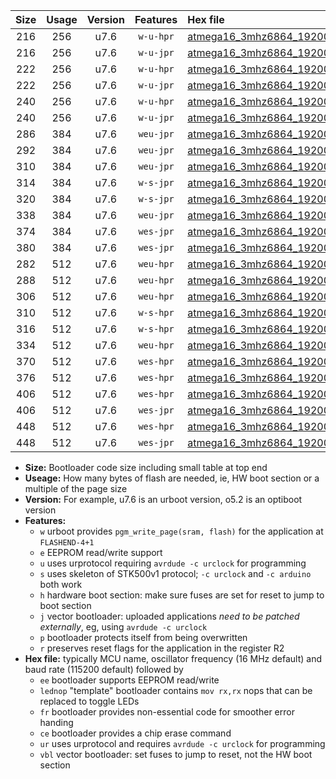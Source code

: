 |Size|Usage|Version|Features|Hex file|
|:-:|:-:|:-:|:-:|:--|
|216|256|u7.6|`w-u-hpr`|[atmega16_3mhz6864_19200bps_ur.hex](https://raw.githubusercontent.com/stefanrueger/urboot/main/atmega16_3mhz6864_19200bps_ur.hex)|
|216|256|u7.6|`w-u-jpr`|[atmega16_3mhz6864_19200bps_ur_vbl.hex](https://raw.githubusercontent.com/stefanrueger/urboot/main/atmega16_3mhz6864_19200bps_ur_vbl.hex)|
|222|256|u7.6|`w-u-hpr`|[atmega16_3mhz6864_19200bps_lednop_ur.hex](https://raw.githubusercontent.com/stefanrueger/urboot/main/atmega16_3mhz6864_19200bps_lednop_ur.hex)|
|222|256|u7.6|`w-u-jpr`|[atmega16_3mhz6864_19200bps_lednop_ur_vbl.hex](https://raw.githubusercontent.com/stefanrueger/urboot/main/atmega16_3mhz6864_19200bps_lednop_ur_vbl.hex)|
|240|256|u7.6|`w-u-hpr`|[atmega16_3mhz6864_19200bps_lednop_fr_ur.hex](https://raw.githubusercontent.com/stefanrueger/urboot/main/atmega16_3mhz6864_19200bps_lednop_fr_ur.hex)|
|240|256|u7.6|`w-u-jpr`|[atmega16_3mhz6864_19200bps_lednop_fr_ur_vbl.hex](https://raw.githubusercontent.com/stefanrueger/urboot/main/atmega16_3mhz6864_19200bps_lednop_fr_ur_vbl.hex)|
|286|384|u7.6|`weu-jpr`|[atmega16_3mhz6864_19200bps_ee_ur_vbl.hex](https://raw.githubusercontent.com/stefanrueger/urboot/main/atmega16_3mhz6864_19200bps_ee_ur_vbl.hex)|
|292|384|u7.6|`weu-jpr`|[atmega16_3mhz6864_19200bps_ee_lednop_ur_vbl.hex](https://raw.githubusercontent.com/stefanrueger/urboot/main/atmega16_3mhz6864_19200bps_ee_lednop_ur_vbl.hex)|
|310|384|u7.6|`weu-jpr`|[atmega16_3mhz6864_19200bps_ee_lednop_fr_ur_vbl.hex](https://raw.githubusercontent.com/stefanrueger/urboot/main/atmega16_3mhz6864_19200bps_ee_lednop_fr_ur_vbl.hex)|
|314|384|u7.6|`w-s-jpr`|[atmega16_3mhz6864_19200bps_vbl.hex](https://raw.githubusercontent.com/stefanrueger/urboot/main/atmega16_3mhz6864_19200bps_vbl.hex)|
|320|384|u7.6|`w-s-jpr`|[atmega16_3mhz6864_19200bps_lednop_vbl.hex](https://raw.githubusercontent.com/stefanrueger/urboot/main/atmega16_3mhz6864_19200bps_lednop_vbl.hex)|
|338|384|u7.6|`weu-jpr`|[atmega16_3mhz6864_19200bps_ee_lednop_fr_ce_ur_vbl.hex](https://raw.githubusercontent.com/stefanrueger/urboot/main/atmega16_3mhz6864_19200bps_ee_lednop_fr_ce_ur_vbl.hex)|
|374|384|u7.6|`wes-jpr`|[atmega16_3mhz6864_19200bps_ee_vbl.hex](https://raw.githubusercontent.com/stefanrueger/urboot/main/atmega16_3mhz6864_19200bps_ee_vbl.hex)|
|380|384|u7.6|`wes-jpr`|[atmega16_3mhz6864_19200bps_ee_lednop_vbl.hex](https://raw.githubusercontent.com/stefanrueger/urboot/main/atmega16_3mhz6864_19200bps_ee_lednop_vbl.hex)|
|282|512|u7.6|`weu-hpr`|[atmega16_3mhz6864_19200bps_ee_ur.hex](https://raw.githubusercontent.com/stefanrueger/urboot/main/atmega16_3mhz6864_19200bps_ee_ur.hex)|
|288|512|u7.6|`weu-hpr`|[atmega16_3mhz6864_19200bps_ee_lednop_ur.hex](https://raw.githubusercontent.com/stefanrueger/urboot/main/atmega16_3mhz6864_19200bps_ee_lednop_ur.hex)|
|306|512|u7.6|`weu-hpr`|[atmega16_3mhz6864_19200bps_ee_lednop_fr_ur.hex](https://raw.githubusercontent.com/stefanrueger/urboot/main/atmega16_3mhz6864_19200bps_ee_lednop_fr_ur.hex)|
|310|512|u7.6|`w-s-hpr`|[atmega16_3mhz6864_19200bps.hex](https://raw.githubusercontent.com/stefanrueger/urboot/main/atmega16_3mhz6864_19200bps.hex)|
|316|512|u7.6|`w-s-hpr`|[atmega16_3mhz6864_19200bps_lednop.hex](https://raw.githubusercontent.com/stefanrueger/urboot/main/atmega16_3mhz6864_19200bps_lednop.hex)|
|334|512|u7.6|`weu-hpr`|[atmega16_3mhz6864_19200bps_ee_lednop_fr_ce_ur.hex](https://raw.githubusercontent.com/stefanrueger/urboot/main/atmega16_3mhz6864_19200bps_ee_lednop_fr_ce_ur.hex)|
|370|512|u7.6|`wes-hpr`|[atmega16_3mhz6864_19200bps_ee.hex](https://raw.githubusercontent.com/stefanrueger/urboot/main/atmega16_3mhz6864_19200bps_ee.hex)|
|376|512|u7.6|`wes-hpr`|[atmega16_3mhz6864_19200bps_ee_lednop.hex](https://raw.githubusercontent.com/stefanrueger/urboot/main/atmega16_3mhz6864_19200bps_ee_lednop.hex)|
|406|512|u7.6|`wes-hpr`|[atmega16_3mhz6864_19200bps_ee_lednop_fr.hex](https://raw.githubusercontent.com/stefanrueger/urboot/main/atmega16_3mhz6864_19200bps_ee_lednop_fr.hex)|
|406|512|u7.6|`wes-jpr`|[atmega16_3mhz6864_19200bps_ee_lednop_fr_vbl.hex](https://raw.githubusercontent.com/stefanrueger/urboot/main/atmega16_3mhz6864_19200bps_ee_lednop_fr_vbl.hex)|
|448|512|u7.6|`wes-hpr`|[atmega16_3mhz6864_19200bps_ee_lednop_fr_ce.hex](https://raw.githubusercontent.com/stefanrueger/urboot/main/atmega16_3mhz6864_19200bps_ee_lednop_fr_ce.hex)|
|448|512|u7.6|`wes-jpr`|[atmega16_3mhz6864_19200bps_ee_lednop_fr_ce_vbl.hex](https://raw.githubusercontent.com/stefanrueger/urboot/main/atmega16_3mhz6864_19200bps_ee_lednop_fr_ce_vbl.hex)|

- **Size:** Bootloader code size including small table at top end
- **Useage:** How many bytes of flash are needed, ie, HW boot section or a multiple of the page size
- **Version:** For example, u7.6 is an urboot version, o5.2 is an optiboot version
- **Features:**
  + `w` urboot provides `pgm_write_page(sram, flash)` for the application at `FLASHEND-4+1`
  + `e` EEPROM read/write support
  + `u` uses urprotocol requiring `avrdude -c urclock` for programming
  + `s` uses skeleton of STK500v1 protocol; `-c urclock` and `-c arduino` both work
  + `h` hardware boot section: make sure fuses are set for reset to jump to boot section
  + `j` vector bootloader: uploaded applications *need to be patched externally*, eg, using `avrdude -c urclock`
  + `p` bootloader protects itself from being overwritten
  + `r` preserves reset flags for the application in the register R2
- **Hex file:** typically MCU name, oscillator frequency (16 MHz default) and baud rate (115200 default) followed by
  + `ee` bootloader supports EEPROM read/write
  + `lednop` "template" bootloader contains `mov rx,rx` nops that can be replaced to toggle LEDs
  + `fr` bootloader provides non-essential code for smoother error handing
  + `ce` bootloader provides a chip erase command
  + `ur` uses urprotocol and requires `avrdude -c urclock` for programming
  + `vbl` vector bootloader: set fuses to jump to reset, not the HW boot section
